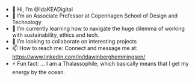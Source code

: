 - 👋 Hi, I’m @IdaKEADigital
- 👀 I’m an Associate Professor at Copenhagen School of Design and Technology
- 🌱 I’m currently learning how to navigate the huge dilemma of working with sustainability, ethics and tech.
- 💞️ I’m looking to collaborate on interesting projects
- 📫 How to reach me: Connect and message me at: https://www.linkedin.com/in/idawinberghemmingsen/
- ⚡ Fun fact: ... I am a Thalassophile, which basically means that I get my energy by the ocean. 

<!---
IdaKEADigital/IdaKEADigital is a ✨ special ✨ repository because its `README.md` (this file) appears on your GitHub profile.
You can click the Preview link to take a look at your changes.
--->
